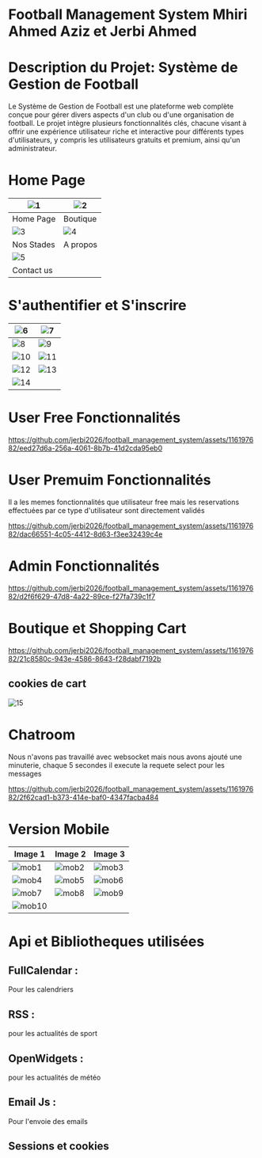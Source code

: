# Football Management System  Mhiri Ahmed Aziz et Jerbi Ahmed

# Description du Projet: Système de Gestion de Football
Le Système de Gestion de Football est une plateforme web complète conçue pour gérer divers aspects d'un club ou d'une organisation de football. Le projet intègre plusieurs fonctionnalités clés, chacune visant à offrir une expérience utilisateur riche et interactive pour différents types d'utilisateurs, y compris les utilisateurs gratuits et premium, ainsi qu'un administrateur.

# Home Page 
| ![1](https://github.com/jerbi2026/football_management_system/assets/116197682/5b83b889-8041-445c-b46f-25fcf654e3b2) | ![2](https://github.com/jerbi2026/football_management_system/assets/116197682/8a8b62da-294c-4867-bad6-4a81daf95db2) |
|---|---|
| Home Page | Boutique |
| ![3](https://github.com/jerbi2026/football_management_system/assets/116197682/4147af3f-6432-4b3c-97fd-97439cd64607) | ![4](https://github.com/jerbi2026/football_management_system/assets/116197682/ae08172a-77c7-4aba-bf66-650b1cd92527) |
| Nos Stades | A propos|
| ![5](https://github.com/jerbi2026/football_management_system/assets/116197682/5d0040f0-e9ab-4fdc-bffc-b142c4f10f6a) |  |
| Contact us |  |

# S'authentifier et S'inscrire
| ![6](https://github.com/jerbi2026/football_management_system/assets/116197682/73646f96-442b-48db-bb55-2ebd32776f33) | ![7](https://github.com/jerbi2026/football_management_system/assets/116197682/da3c612d-d7a0-4bb8-b7a2-d4b61415bfe4) |
|---|---|
| ![8](https://github.com/jerbi2026/football_management_system/assets/116197682/2a9f5846-8246-442b-bdde-242aada63b8a) | ![9](https://github.com/jerbi2026/football_management_system/assets/116197682/5663dce5-6ebd-4a03-a06a-b1204d54c052) |
| ![10](https://github.com/jerbi2026/football_management_system/assets/116197682/de438816-d5f8-4935-b51d-941115414237) | ![11](https://github.com/jerbi2026/football_management_system/assets/116197682/21a51e72-c839-47fc-8bcd-24082a54b65d) |
| ![12](https://github.com/jerbi2026/football_management_system/assets/116197682/3bc04641-5158-4b88-943e-ea1c1dd64bbc) | ![13](https://github.com/jerbi2026/football_management_system/assets/116197682/cd49d0ce-f1d4-46b8-bef7-c6b7626fb9d2) |
| ![14](https://github.com/jerbi2026/football_management_system/assets/116197682/5efba11e-4d37-4b02-8042-760c743d4294) | |


# User Free Fonctionnalités 


https://github.com/jerbi2026/football_management_system/assets/116197682/eed27d6a-256a-4061-8b7b-41d2cda95eb0


# User Premuim Fonctionnalités 
Il a les memes fonctionnalités que utilisateur free mais les reservations effectuées par ce type d'utilisateur sont directement validés



https://github.com/jerbi2026/football_management_system/assets/116197682/dac66551-4c05-4412-8d63-f3ee32439c4e



# Admin Fonctionnalités


https://github.com/jerbi2026/football_management_system/assets/116197682/d2f6f629-47d8-4a22-89ce-f27fa739c1f7



# Boutique et Shopping Cart


https://github.com/jerbi2026/football_management_system/assets/116197682/21c8580c-943e-4586-8643-f28dabf7192b



## cookies de cart
![15](https://github.com/jerbi2026/football_management_system/assets/116197682/43699a19-f451-4955-b1e8-375d8f781f3d)


# Chatroom 
Nous n'avons pas travaillé avec websocket mais nous avons ajouté une minuterie, chaque 5 secondes il execute la requete select pour les messages 



https://github.com/jerbi2026/football_management_system/assets/116197682/2f62cad1-b373-414e-baf0-4347facba484


# Version Mobile




| Image 1 | Image 2 | Image 3 |
| ------- | ------- | ------- |
| ![mob1](https://github.com/jerbi2026/football_management_system/assets/116197682/a01ab9ee-5fc2-4b6d-b2d5-e4ec5c33ba53) | ![mob2](https://github.com/jerbi2026/football_management_system/assets/116197682/779e5c32-bbe6-46cb-80f0-566121a6f72b) | ![mob3](https://github.com/jerbi2026/football_management_system/assets/116197682/f610de4e-3bd1-409c-bee9-50d392158d73) |
| ![mob4](https://github.com/jerbi2026/football_management_system/assets/116197682/9272dad9-9929-455f-be40-1cdee4ea2709) | ![mob5](https://github.com/jerbi2026/football_management_system/assets/116197682/c8cad82c-096c-4a15-86dc-ff093137a1b9) | ![mob6](https://github.com/jerbi2026/football_management_system/assets/116197682/a9ea52cc-aa7a-4de6-a0cf-63bcc2f61040) |
| ![mob7](https://github.com/jerbi2026/football_management_system/assets/116197682/2aabdf2d-948c-4240-bfce-dced059dac7e) | ![mob8](https://github.com/jerbi2026/football_management_system/assets/116197682/e13aea75-6d47-44f2-8eed-44d44293229b) | ![mob9](https://github.com/jerbi2026/football_management_system/assets/116197682/52d00c1e-e812-437a-b814-5ab29dab5d9e) |
| ![mob10](https://github.com/jerbi2026/football_management_system/assets/116197682/30606a6b-6763-4cab-b835-ac39169a8f93) |       |       |


# Api et Bibliotheques utilisées
## FullCalendar : 
Pour les calendriers
## RSS : 
pour les actualités de sport 
## OpenWidgets : 
pour les actualités de météo
## Email Js :
Pour l'envoie des emails
## Sessions et cookies 





